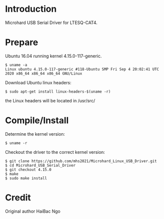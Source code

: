 # Introduction

Microhard USB Serial Driver for LTESQ-CAT4.

# Prepare

Ubuntu 16.04 running kernel 4.15.0-117-generic.

```
$ uname -a
Linux ubuntu 4.15.0-117-generic #118-Ubuntu SMP Fri Sep 4 20:02:41 UTC 2020 x86_64 x86_64 x86_64 GNU/Linux

```

Download Ubuntu linux headers:

```
$ sudo apt-get install linux-headers-$(uname -r)
```

the Linux headers will be located in /usr/src/

# Compile/Install

Determine the kernel version:

```
$ uname -r
```
Checkout the driver to the correct kernel version:

```
$ git clone https://github.com/mhs2021/Microhard_Linux_USB_Driver.git
$ cd Microhard_USB_Serial_Driver
$ git checkout 4.15.0
$ make 
$ sudo make install
```

# Credit

Original author HaiBac Ngo

